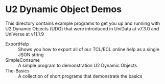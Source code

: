U2 Dynamic Object Demos
=======================

This directory contains example programs to get you up and running with 
U2 Dynamic Objects (UDO) that were introduced in UniData at v7.3.0 and
UniVerse at v11.1.9

<dl>
<dt>ExportHelp</dt>
<dd>Shows you how to export all of our TCL/ECL online help as a single JSON string</dd>
<dt>SimpleConsume</dt>
<dd>A simple program to demonstration U2 Dynamic Objects</dd>
<dt>The-Basics</dt>
<dd>A collection of short programs that demonstrate the basics</dd>
</dl>
